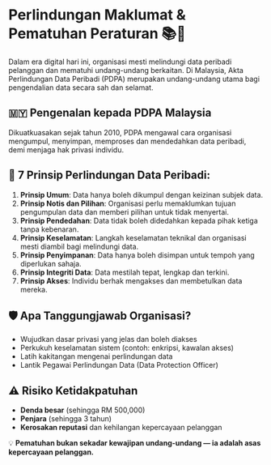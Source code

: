 # Perlindungan Maklumat & Pematuhan Peraturan 📚🔐

Dalam era digital hari ini, organisasi mesti melindungi data peribadi pelanggan dan mematuhi undang-undang berkaitan. Di Malaysia, Akta Perlindungan Data Peribadi (PDPA) merupakan undang-undang utama bagi pengendalian data secara sah dan selamat.

## 🇲🇾 Pengenalan kepada PDPA Malaysia

Dikuatkuasakan sejak tahun 2010, PDPA mengawal cara organisasi mengumpul, menyimpan, memproses dan mendedahkan data peribadi, demi menjaga hak privasi individu.

## 📌 7 Prinsip Perlindungan Data Peribadi:

1. **Prinsip Umum**: Data hanya boleh dikumpul dengan keizinan subjek data.
2. **Prinsip Notis dan Pilihan**: Organisasi perlu memaklumkan tujuan pengumpulan data dan memberi pilihan untuk tidak menyertai.
3. **Prinsip Pendedahan**: Data tidak boleh didedahkan kepada pihak ketiga tanpa kebenaran.
4. **Prinsip Keselamatan**: Langkah keselamatan teknikal dan organisasi mesti diambil bagi melindungi data.
5. **Prinsip Penyimpanan**: Data hanya boleh disimpan untuk tempoh yang diperlukan sahaja.
6. **Prinsip Integriti Data**: Data mestilah tepat, lengkap dan terkini.
7. **Prinsip Akses**: Individu berhak mengakses dan membetulkan data mereka.

## 🛡️ Apa Tanggungjawab Organisasi?

- Wujudkan dasar privasi yang jelas dan boleh diakses
- Perkukuh keselamatan sistem (contoh: enkripsi, kawalan akses)
- Latih kakitangan mengenai perlindungan data
- Lantik Pegawai Perlindungan Data (Data Protection Officer)

## ⚠️ Risiko Ketidakpatuhan

- **Denda besar** (sehingga RM 500,000)
- **Penjara** (sehingga 3 tahun)
- **Kerosakan reputasi** dan kehilangan kepercayaan pelanggan

💡 **Pematuhan bukan sekadar kewajipan undang-undang — ia adalah asas kepercayaan pelanggan.**

